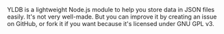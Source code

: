 YLDB is a lightweight Node.js module to help you store data in JSON files easily. It's not very well-made. But you can improve it by creating an issue on GitHub, or fork it if you want because it's licensed under GNU GPL v3.

